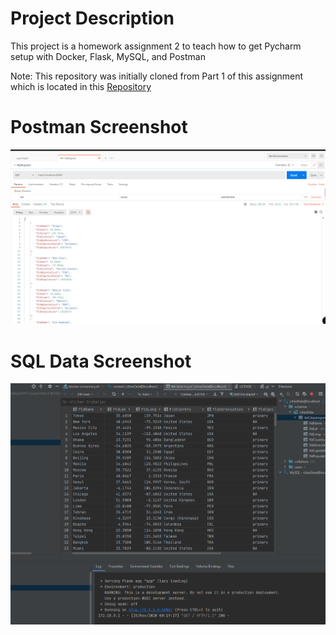 # Project Description
This project is a homework assignment 2 to teach how to get Pycharm setup with Docker, Flask, MySQL, and Postman

Note: This repository was initially cloned from Part 1 of this assignment which is located in this [Repository](https://github.com/Ericbrod10/PythonDockerFlaskPycharm)

# Postman Screenshot
![postman request output](screenshots/PostMan.png)

# SQL Data Screenshot
![query](screenshots/Query.png)

